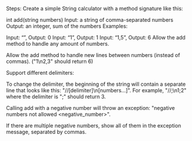 Steps: Create a simple String calculator with a method signature like this:

int add(string numbers) Input: a string of comma-separated numbers Output: an integer, sum of the numbers Examples:

Input: “”, Output: 0 
Input: “1”, Output: 1 
Input: “1,5”, Output: 6
Allow the add method to handle any amount of numbers.

Allow the add method to handle new lines between numbers (instead of commas). ("1\n2,3" should return 6)

Support different delimiters:

To change the delimiter, the beginning of the string will contain a separate line that looks like this: "//[delimiter]\n[numbers…]". For example, "//;\n1;2" where the delimiter is ";" should return 3.

Calling add with a negative number will throw an exception: "negative numbers not allowed <negative_number>".

If there are multiple negative numbers, show all of them in the exception message, separated by commas.